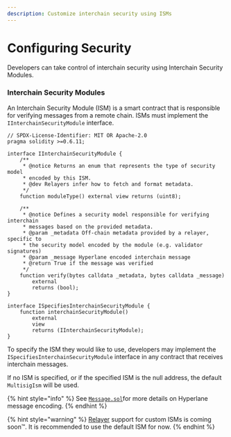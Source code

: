 ```yaml
---
description: Customize interchain security using ISMs
---
```


# Configuring Security

Developers can take control of interchain security using Interchain Security Modules.&#x20;

### Interchain Security Modules

An Interchain Security Module (ISM) is a smart contract that is responsible for verifying messages from a remote chain. ISMs must implement the `IInterchainSecurityModule` interface.

<!-- INCLUDE node_modules/@hyperlane-xyz/core/interfaces/IInterchainSecurityModule.sol -->
<!-- WARNING: copied from the included file path. Do not edit directly. -->
```solidity
// SPDX-License-Identifier: MIT OR Apache-2.0
pragma solidity >=0.6.11;

interface IInterchainSecurityModule {
    /**
     * @notice Returns an enum that represents the type of security model
     * encoded by this ISM.
     * @dev Relayers infer how to fetch and format metadata.
     */
    function moduleType() external view returns (uint8);

    /**
     * @notice Defines a security model responsible for verifying interchain
     * messages based on the provided metadata.
     * @param _metadata Off-chain metadata provided by a relayer, specific to
     * the security model encoded by the module (e.g. validator signatures)
     * @param _message Hyperlane encoded interchain message
     * @return True if the message was verified
     */
    function verify(bytes calldata _metadata, bytes calldata _message)
        external
        returns (bool);
}

interface ISpecifiesInterchainSecurityModule {
    function interchainSecurityModule()
        external
        view
        returns (IInterchainSecurityModule);
}

```
<!-- WARNING: copied from the included file path. Do not edit directly. -->
<!-- END -->

To specify the ISM they would like to use, developers may implement the `ISpecifiesInterchainSecurityModule` interface in any contract that receives interchain messages.

If no ISM is specified, or if the specified ISM is the null address, the default `MultisigIsm` will be used.


{% hint style="info" %}
See [`Message.sol`](https://github.com/hyperlane-xyz/hyperlane-monorepo/blob/main/solidity/contracts/libs/Message.sol)for more details on Hyperlane message encoding.
{% endhint %}


{% hint style="warning" %}
[Relayer](../../../protocol/agents/relayer.md) support for custom ISMs is coming soon™️. It is recommended to use the default ISM for now.
{% endhint %}
